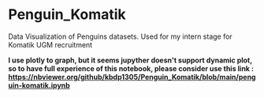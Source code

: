# Penguin_Komatik
Data Visualization of Penguins datasets. Used for my intern stage for Komatik UGM recruitment

<b> I use plotly to graph, but it seems jupyther doesn't support dynamic plot, so to have full experience of this notebook, please consider use this link : 
https://nbviewer.org/github/kbdp1305/Penguin_Komatik/blob/main/penguin-komatik.ipynb </b>
